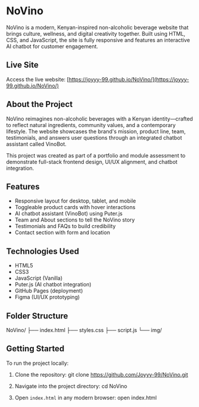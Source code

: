 # NoVino

NoVino is a modern, Kenyan-inspired non-alcoholic beverage website that brings culture, wellness, and digital creativity together. Built using HTML, CSS, and JavaScript, the site is fully responsive and features an interactive AI chatbot for customer engagement.

## Live Site

Access the live website: [https://joyyy-99.github.io/NoVino/](https://joyyy-99.github.io/NoVino/)

## About the Project

NoVino reimagines non-alcoholic beverages with a Kenyan identity—crafted to reflect natural ingredients, community values, and a contemporary lifestyle. The website showcases the brand's mission, product line, team, testimonials, and answers user questions through an integrated chatbot assistant called VinoBot.

This project was created as part of a portfolio and module assessment to demonstrate full-stack frontend design, UI/UX alignment, and chatbot integration.

## Features

- Responsive layout for desktop, tablet, and mobile
- Toggleable product cards with hover interactions
- AI chatbot assistant (VinoBot) using Puter.js
- Team and About sections to tell the NoVino story
- Testimonials and FAQs to build credibility
- Contact section with form and location

## Technologies Used

- HTML5
- CSS3
- JavaScript (Vanilla)
- Puter.js (AI chatbot integration)
- GitHub Pages (deployment)
- Figma (UI/UX prototyping)

## Folder Structure

NoVino/
├── index.html
├── styles.css
├── script.js
└── img/
    


## Getting Started

To run the project locally:

1. Clone the repository:
git clone https://github.com/Joyyy-99/NoVino.git

2. Navigate into the project directory:
cd NoVino

3. Open `index.html` in any modern browser:
open index.html
